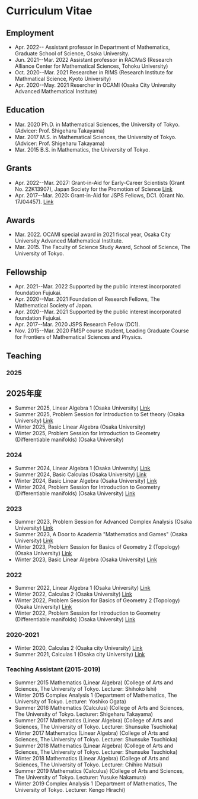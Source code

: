 
# **Curriculum Vitae**

## **Employment**
- Apr. 2022-- Assistant professor in Department of Mathematics, Graduate School of Science, Osaka University.
- Jun. 2021--Mar. 2022  Assistant professor in RACMaS (Research Alliance Center for Mathematical Sciences, Tohoku University)
- Oct. 2020--Mar. 2021 Researcher in RIMS (Research Institute for Mathmatical Science, Kyoto University) 
- Apr. 2020--May. 2021 Resercher in OCAMI (Osaka City University Advanced Mathematical Institute)


## **Education**
- Mar. 2020 Ph.D. in Mathematical Sciences, the University of Tokyo. (Advicer: Prof. Shigeharu Takayama)
- Mar. 2017 M.S. in Mathematical Sciences, the University of Tokyo. (Advicer: Prof. Shigeharu Takayama)
- Mar. 2015 B.S. in Mathematics, the University of Tokyo.

## **Grants**
- Apr. 2022--Mar. 2027: Grant-in-Aid for Early-Career Scientists (Grant No. 22K13907), Japan Society for the Promotion of Science [Link](https://kaken.nii.ac.jp/en/grant/KAKENHI-PROJECT-22K13907/)
- Apr. 2017--Mar. 2020: Grant-in-Aid for JSPS Fellows, DC1. (Grant No. 17J04457). [Link](https://kaken.nii.ac.jp/en/grant/KAKENHI-PROJECT-17J04457/)

## **Awards**
- Mar. 2022. OCAMI special award in 2021 fiscal year, Osaka City University Advanced Mathematical Institute.
- Mar. 2015. The Faculty of Science Study Award, School of Science, The University of Tokyo.


## **Fellowship**
- Apr. 2021--Mar. 2022 Supported by the public interest incorporated foundation Fujukai.
- Apr. 2020--Mar. 2021 Foundation of Research Fellows, The Mathematical Society of Japan.
- Apr. 2020--Mar. 2021 Supported by the public interest incorporated foundation Fujukai.
- Apr. 2017--Mar. 2020  JSPS Research Fellow (DC1).
- Nov. 2015--Mar. 2020  FMSP course student, Leading Graduate Course for Frontiers of Mathematical Sciences and Physics.

## **Teaching**

### **2025**

## **2025年度**
- Summer 2025, Linear Algebra 1 (Osaka University) [Link](https://masataka123.github.io/2025_summer_linear_algebra/)
- Summer 2025, Problem Session for Introduction to Set theory (Osaka University) [Link](https://masataka123.github.io/2025_summer_set_theory/)
- Winter 2025, Basic Linear Algebra (Osaka University) 
- Winter 2025, Problem Session for Introduction to Geometry (Differentiable manifolds) (Osaka University) 

### **2024**
- Summer 2024, Linear Algebra 1 (Osaka University) [Link](https://masataka123.github.io/2024_summer_linear_algebra/)
- Summer 2024, Basic Calculas (Osaka University) [Link](https://masataka123.github.io/2024_summer_calculus/)
- Winter 2024, Basic Linear Algebra (Osaka University) [Link](https://masataka123.github.io/2024_winter_linear_algebra/)
- Winter 2024, Problem Session for Introduction to Geometry (Differentiable manifolds) (Osaka University) [Link](https://masataka123.github.io/2024_winter_geometry1/)

### **2023**
- Summer 2023, Problem Session for Advanced Complex Analysis (Osaka University)  [Link](https://masataka123.github.io/2023_summer_complex/)
- Summer 2023, A Door to Academia "Mathematics and Games" (Osaka University)   [Link](https://masataka123.github.io/2023_summer_game/)
- Winter 2023, Problem Session for Basics of Geometry 2 (Topology) (Osaka University)  [Link](https://masataka123.github.io/2023_winter_generaltopology/)
- Winter 2023, Basic Linear Algebra (Osaka University) [Link](https://masataka123.github.io/2023_winter_linearalgebra/)


### **2022**
- Summer 2022, Linear Algebra 1 (Osaka University) [Link](https://masataka123.github.io/2022_summer_LA/)
- Winter 2022, Calculas 2 (Osaka University) [Link](https://masataka123.github.io/2022_winter_int/)
- Winter 2022, Problem Session for Basics of Geometry 2 (Topology) (Osaka University) [Link](https://masataka123.github.io/2022_winter_generaltopology/)
- Winter 2022, Problem Session for Introduction to Geometry (Differentiable manifolds) (Osaka University) [Link](https://masataka123.github.io/2022_winter_stokes/)

### **2020-2021**
- Winter 2020, Calculas 2 (Osaka city University) [Link](https://github.com/masataka123/class/tree/master/2020_autumn)
- Summer 2021, Calculas 1 (Osaka city University) [Link](https://github.com/masataka123/2021_summer)

### **Teaching Assistant (2015-2019)**
- Summer 2015 Mathematics (Linear Algebra) (College of Arts and Sciences, The University of Tokyo. Lecturer: Shihoko Ishi)
- Winter 2015 Complex Analysis 1 (Department of Mathematics, The University of Tokyo. Lecturer: Yoshiko Ogata)
- Summer 2016 Mathematics (Calculus) (College of Arts and Sciences, The University of Tokyo. Lecturer: Shigeharu Takayama)
- Summer 2017 Mathematics (Linear Algebra) (College of Arts and Sciences, The University of Tokyo. Lecturer: Shunsuke Tsuchioka)
- Winter 2017 Mathematics (Linear Algebra) (College of Arts and Sciences, The University of Tokyo. Lecturer: Shunsuke Tsuchioka)
- Summer 2018 Mathematics (Linear Algebra) (College of Arts and Sciences, The University of Tokyo. Lecturer: Shunsuke Tsuchioka)
- Winter 2018 Mathematics (Linear Algebra) (College of Arts and Sciences, The University of Tokyo. Lecturer: Chihiro Matsui)
- Summer 2019 Mathematics (Calculus) (College of Arts and Sciences, The University of Tokyo. Lecturer: Yusuke Nakamura)
- Winter 2019 Complex Analysis 1 (Department of Mathematics, The University of Tokyo. Lecturer: Kengo Hirachi)




